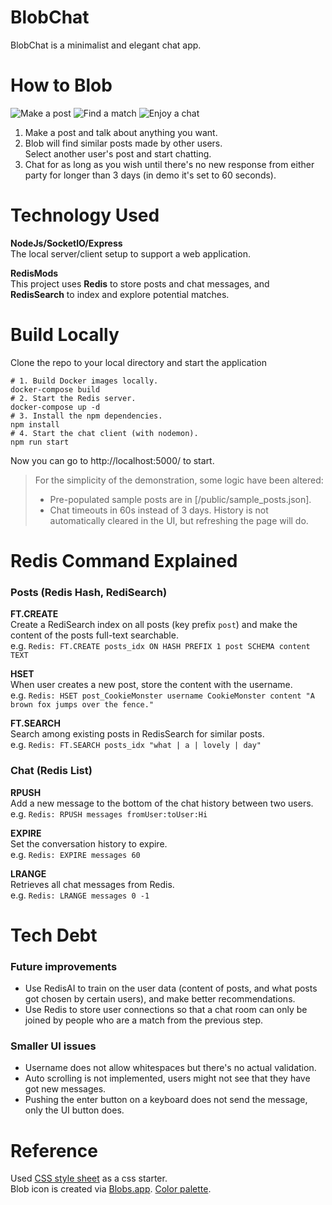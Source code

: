 # BlobChat

BlobChat is a minimalist and elegant chat app. 


# How to Blob
![Make a post](/public/1_index_screenshot.png?raw=true)
![Find a match](/public/2_posts_screenshot.png?raw=true)
![Enjoy a chat](/public/3_chat_screenshot.png?raw=true)

1. Make a post and talk about anything you want.
2. Blob will find similar posts made by other users.  
Select another user's post and start chatting.
3. Chat for as long as you wish until there's no new response from either party for longer than 3 days (in demo it's set to 60 seconds).  

# Technology Used
**NodeJs/SocketIO/Express**  
The local server/client setup to support a web application.

**RedisMods**  
This project uses **Redis** to store posts and chat messages, and **RedisSearch** to index and explore potential matches.

# Build Locally

Clone the repo to your local directory and start the application
```
# 1. Build Docker images locally.
docker-compose build
# 2. Start the Redis server.
docker-compose up -d
# 3. Install the npm dependencies.
npm install
# 4. Start the chat client (with nodemon).
npm run start
```
Now you can go to http://localhost:5000/ to start.

> For the simplicity of the demonstration, some logic have been altered:
> * Pre-populated sample posts are in [/public/sample_posts.json].
> * Chat timeouts in 60s instead of 3 days. History is not automatically cleared in the UI, but refreshing the page will do.


# Redis Command Explained

### Posts (Redis Hash, RediSearch)
**FT.CREATE**  
Create a RediSearch index on all posts (key prefix `post`) and make the content of the posts full-text searchable.  
e.g. `Redis: FT.CREATE posts_idx ON HASH PREFIX 1 post SCHEMA content TEXT`

**HSET**  
When user creates a new post, store the content with the username.  
e.g. `Redis: HSET post_CookieMonster username CookieMonster content "A brown fox jumps over the fence."`

**FT.SEARCH**  
Search among existing posts in RedisSearch for similar posts.  
e.g. `Redis: FT.SEARCH posts_idx "what | a | lovely | day"`

### Chat (Redis List)
**RPUSH**  
Add a new message to the bottom of the chat history between two users.  
e.g. `Redis: RPUSH messages fromUser:toUser:Hi`

**EXPIRE**  
Set the conversation history to expire.  
e.g. `Redis: EXPIRE messages 60`

**LRANGE**  
Retrieves all chat messages from Redis.  
e.g. `Redis: LRANGE messages 0 -1`

# Tech Debt
### Future improvements
* Use RedisAI to train on the user data (content of posts, and what posts got chosen by certain users),
and make better recommendations.
* Use Redis to store user connections so that a chat room can only be joined by people who are a match from the previous step.

### Smaller UI issues
* Username does not allow whitespaces but there's no actual validation.
* Auto scrolling is not implemented, users might not see that they have got new messages.
* Pushing the enter button on a keyboard does not send the message, only the UI button does.

# Reference
Used [CSS style sheet](https://bbbootstrap.com/snippets/simple-chat-application-57631463) as a css starter.  
Blob icon is created via [Blobs.app](https://blobs.app/?e=6&gw=6&se=3&g=eecda3|ef629f&o=0).
[Color palette](https://coolors.co/f6bd60-f7ede2-f5cac3-84a59d-f28482).
